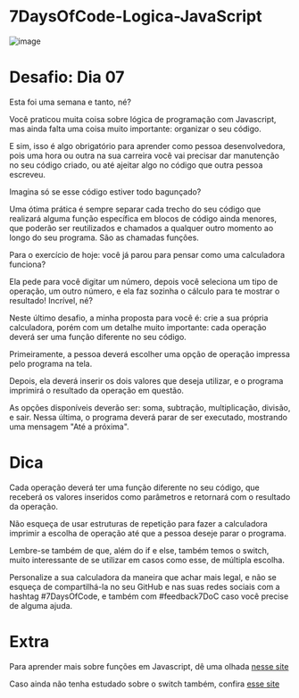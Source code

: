 # 7DaysOfCode-Logica-JavaScript
![image](https://user-images.githubusercontent.com/68343463/161042667-6bba149d-5850-42c4-9982-fdf887a911aa.png)

# Desafio: Dia 07

Esta foi uma semana e tanto, né?

Você praticou muita coisa sobre lógica de programação com Javascript, mas ainda falta uma coisa muito importante: organizar o seu código.

E sim, isso é algo obrigatório para aprender como pessoa desenvolvedora, pois uma hora ou outra na sua carreira você vai precisar dar manutenção no seu código criado, ou até ajeitar algo no código que outra pessoa escreveu.

Imagina só se esse código estiver todo bagunçado?

Uma ótima prática é sempre separar cada trecho do seu código que realizará alguma função específica em blocos de código ainda menores, que poderão ser reutilizados e chamados a qualquer outro momento ao longo do seu programa. São as chamadas funções.

Para o exercício de hoje: você já parou para pensar como uma calculadora funciona?

Ela pede para você digitar um número, depois você seleciona um tipo de operação, um outro número, e ela faz sozinha o cálculo para te mostrar o resultado! Incrível, né?

Neste último desafio, a minha proposta para você é: crie a sua própria calculadora, porém com um detalhe muito importante: cada operação deverá ser uma função diferente no seu código.

Primeiramente, a pessoa deverá escolher uma opção de operação impressa pelo programa na tela.

Depois, ela deverá inserir os dois valores que deseja utilizar, e o programa imprimirá o resultado da operação em questão.

As opções disponíveis deverão ser: soma, subtração, multiplicação, divisão, e sair. Nessa última, o programa deverá parar de ser executado, mostrando uma mensagem "Até a próxima".

# Dica

Cada operação deverá ter uma função diferente no seu código, que receberá os valores inseridos como parâmetros e retornará com o resultado da operação.

Não esqueça de usar estruturas de repetição para fazer a calculadora imprimir a escolha de operação até que a pessoa deseje parar o programa.

Lembre-se também de que, além do if e else, também temos o switch, muito interessante de se utilizar em casos como esse, de múltipla escolha.

Personalize a sua calculadora da maneira que achar mais legal, e não se esqueça de compartilhá-la no seu GitHub e nas suas redes sociais com a hashtag #7DaysOfCode, e também com #feedback7DoC caso você precise de alguma ajuda. 

# Extra

Para aprender mais sobre funções em Javascript, dê uma olhada  <a href="https://developer.mozilla.org/pt-BR/docs/Web/JavaScript/Guide/Functions?utm_source=ActiveCampaign&utm_medium=email&utm_content=%237DaysOfCode+-+L%C3%B3gica+JS+7%2F7%3A+Fun%C3%A7%C3%B5es+em+Javascript&utm_campaign=%5BALURA+%237days+Of+Code%5D+%28L%C3%B3gica+de+Programa%C3%A7%C3%A3o+-+JavaScript%29+Dia+7%3A+Fun%C3%A7%C3%B5es+em+Javascript">nesse site</a> 

Caso ainda não tenha estudado sobre o switch também, confira  <a href="https://developer.mozilla.org/pt-BR/docs/Web/JavaScript/Reference/Statements/switch?utm_source=ActiveCampaign&utm_medium=email&utm_content=%237DaysOfCode+-+L%C3%B3gica+JS+7%2F7%3A+Fun%C3%A7%C3%B5es+em+Javascript&utm_campaign=%5BALURA+%237days+Of+Code%5D+%28L%C3%B3gica+de+Programa%C3%A7%C3%A3o+-+JavaScript%29+Dia+7%3A+Fun%C3%A7%C3%B5es+em+Javascript">esse site</a> 
